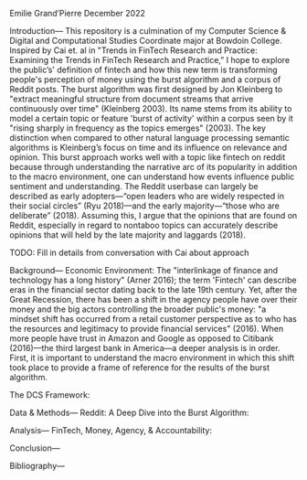 Emilie Grand’Pierre
December 2022

Introduction—
This repository is a culmination of my Computer Science & Digital and Computational Studies Coordinate major at Bowdoin College. Inspired by Cai et. al in "Trends in FinTech Research and Practice: Examining the Trends in FinTech Research and Practice,” I hope to explore the public’s' definition of fintech and how this new term is transforming people's perception of money using the burst algorithm and a corpus of Reddit posts. 
The burst algorithm was first designed by Jon Kleinberg to "extract meaningful structure from document streams that arrive continuously over time" (Kleinberg 2003). Its name stems from its ability to model a certain topic or feature 'burst of activity' within a corpus seen by it "rising sharply in frequency as the topics emerges" (2003). The key distinction when compared to other natural language processing semantic algorithms is Kleinberg’s focus on time and its influence on relevance and opinion. This burst approach works well with a topic like fintech on reddit because through understanding the narrative arc of its popularity in addition to the macro environment, one can understand how events influence public sentiment and understanding. The Reddit userbase can largely be described as early adopters—“open leaders who are widely respected in their social circles” (Ryu 2018)—and the early majority—“those who are deliberate” (2018). Assuming this, I argue that the opinions that are found on Reddit, especially in regard to nontaboo topics can accurately describe opinions that will held by the late majority and laggards (2018). 

TODO: Fill in details from conversation with Cai about approach 


Background—
Economic Environment:
The "interlinkage of finance and technology has a long history" (Arner 2016); the term 'Fintech' can describe eras in the financial sector dating back to the late 19th century. Yet, after the Great Recession, there has been a shift in the agency people have over their money and the big actors controlling the broader public's money: "a mindset shift has occurred from a retail customer perspective as to who has the resources and legitimacy to provide financial services" (2016). When more people have trust in Amazon and Google as opposed to Citibank (2016)—the third largest bank in America—a deeper analysis is in order. First, it is important to understand the macro environment in which this shift took place to provide a frame of reference for the results of the burst algorithm. 

The DCS Framework:

Data & Methods—
Reddit:
A Deep Dive into the Burst Algorithm:

Analysis—
FinTech, Money, Agency, & Accountability: 

Conclusion—

Bibliography—
